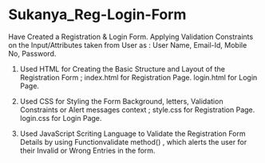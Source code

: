 # Sukanya_Reg-Login-Form

Have Created a Registration & Login Form. Applying Validation Constraints on the Input/Attributes taken from User as : User Name, Email-Id,
Mobile No, Password. 

1. Used HTML for Creating the Basic Structure and Layout of the Registration Form ; index.html for Registration Page.
                                                                                    login.html for Login Page.

2. Used CSS for Styling the Form Background, letters, Validation Constraints or Alert messages context ; style.css for Registration Page.
                                                                                                         login.css for Login Page.
                                                                                                         
3. Used JavaScript Scriting Language to Validate the Registration Form Details by using Functionvalidate method() , which alerts the user for 
   their Invalid or Wrong Entries in the form.                                                                                                         
